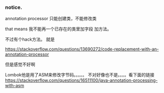 ### notice.

annotation processor 只能创建类，不能修改类

that means 我不能再一个已存在的类里加字段 加方法。

不过有个hack方法。 就是

https://stackoverflow.com/questions/13690272/code-replacement-with-an-annotation-processor

但是感觉不好啊



Lombok他是用了ASM来修改字节码。。。。。 不对好像也不是。。。。看下面的链接
https://stackoverflow.com/questions/16511100/java-annotation-processing-with-asm